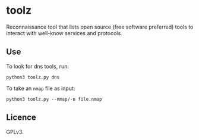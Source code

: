# toolz
Reconnaissance tool that lists open source (free software preferred) tools to interact with well-know services and protocols.

## Use
To look for dns tools, run:
```
python3 toolz.py dns
```

To take an `nmap` file as input:
```
python3 toolz.py --nmap/-n file.nmap
```

## Licence
GPLv3.
